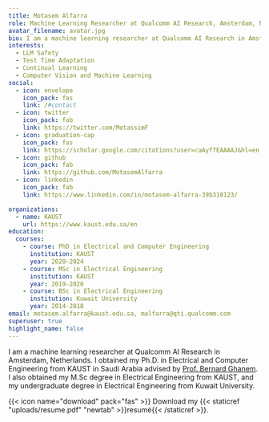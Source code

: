 ```yaml
---
title: Motasem Alfarra
role: Machine Learning Researcher at Qualcomm AI Research, Amsterdam, Netherlands
avatar_filename: avatar.jpg
bio: I am a machine learning researcher at Qualcomm AI Research in Amsterdam, Netherlands. I obtained my Ph.D. in Electrical and Computer Engineering from KAUST in Saudi Arabia advised by [Prof. Bernard Ghanem](https://www.bernardghanem.com/). I also obtained my M.Sc degree in Electrical Engineering from KAUST, and my undergraduate degree in Electrical Engineering from Kuwait University. I am interested in domain shifts and LLM safety and how to combat them with test-time adaptation and continual learning. 
interests:
  - LLM Safety
  - Test Time Adaptation
  - Continual Learning
  - Computer Vision and Machine Learning
social:
  - icon: envelope
    icon_pack: fas
    link: /#contact
  - icon: twitter
    icon_pack: fab
    link: https://twitter.com/MotassimF
  - icon: graduation-cap
    icon_pack: fas
    link: https://scholar.google.com/citations?user=caAyffEAAAAJ&hl=en
  - icon: github
    icon_pack: fab
    link: https://github.com/MotasemAlfarra
  - icon: linkedin
    icon_pack: fab
    link: https://www.linkedin.com/in/motasem-alfarra-39b318123/

organizations:
  - name: KAUST
    url: https://www.kaust.edu.sa/en
education:
  courses:
    - course: PhD in Electrical and Computer Engineering
      institution: KAUST
      year: 2020-2024
    - course: MSc in Electrical Engineering
      institution: KAUST
      year: 2019-2020
    - course: BSc in Electrical Engineering
      institution: Kuwait University
      year: 2014-2018
email: motasem.alfarra@kaust.edu.sa, malfarra@qti.qualcomm.com
superuser: true
highlight_name: false
---
```

I am a machine learning researcher at Qualcomm AI Research in Amsterdam, Netherlands. I obtained my Ph.D. in Electrical and Computer Engineering from KAUST in Saudi Arabia advised by [Prof. Bernard Ghanem](https://www.bernardghanem.com/). I also obtained my M.Sc degree in Electrical Engineering from KAUST, and my undergraduate degree in Electrical Engineering from Kuwait University. 

{{< icon name="download" pack="fas" >}} Download my {{< staticref "uploads/resume.pdf" "newtab" >}}resumé{{< /staticref >}}.
